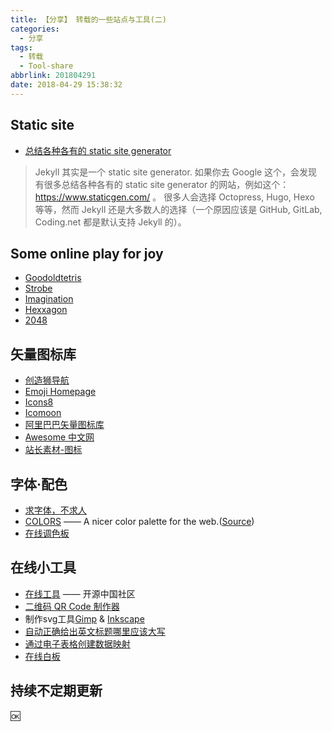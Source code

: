```yaml
---
title: 【分享】 转载的一些站点与工具(二)
categories:
  - 分享
tags:
  - 转载
  - Tool-share
abbrlink: 201804291
date: 2018-04-29 15:38:32
---
```



## Static site

* [总结各种各有的 static site generator](https://www.staticgen.com/)

>Jekyll 其实是一个 static site generator. 如果你去 Google 这个，会发现有很多总结各种各有的 static site generator 的网站，例如这个：https://www.staticgen.com/ 。 很多人会选择 Octopress, Hugo, Hexo 等等，然而 Jekyll 还是大多数人的选择（一个原因应该是 GitHub, GitLab, Coding.net 都是默认支持 Jekyll 的）。


## Some online play for joy

* [Goodoldtetris](http://www.goodoldtetris.com/)
* [Strobe](https://strobe.cool/)
* [Imagination](https://neave.com/imagination/)
* [Hexxagon](https://hexxagon.com/)
* [2048](http://2048game.com/)


## 矢量图标库

* [创造狮导航](http://chuangzaoshi.com/)
* [Emoji Homepage](http://emojihomepage.com/)
* [Icons8](https://icons8.com/)
* [Icomoon](https://icomoon.io/)
* [阿里巴巴矢量图标库](http://www.iconfont.cn/)
* [Awesome 中文网](http://www.fontawesome.com.cn/)
* [站长素材-图标](http://sc.chinaz.com/tubiao/)

## 字体·配色

* [求字体，不求人](http://www.qiuziti.com/)
* [COLORS](http://clrs.cc/) —— A nicer color palette for the web.([Source](https://github.com/mrmrs/colors))
* [在线调色板](http://tool.chinaz.com/Tools/onlinecolor.aspx)


## 在线小工具

* [在线工具](http://tool.oschina.net/) —— 开源中国社区
* [二维码 QR Code 制作器](https://www.unitag.io/qrcode)
* 制作svg工具[Gimp](https://www.gimp.org/) & [Inkscape](https://inkscape.org/en/)
* [自动正确给出英文标题哪里应该大写](http://titlecapitalization.com/)
* [通过电子表格创建数据映射](http://www.mapinseconds.com/)
* [在线白板](https://awwapp.com/)


## 持续不定期更新

🆗